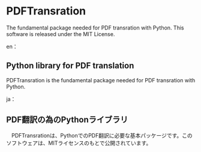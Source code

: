 # PDFTransration
The fundamental package needed for PDF transration with Python. This software is released under the MIT License.

en：
## Python library for PDF translation
PDFTransration is the fundamental package needed for PDF transration with Python.

ja：

## PDF翻訳の為のPythonライブラリ
　PDFTransrationは、PythonでのPDF翻訳に必要な基本パッケージです。このソフトウェアは、MITライセンスのもとで公開されています。
